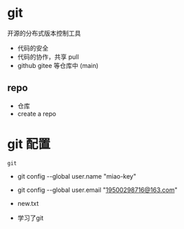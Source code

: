 # git

开源的分布式版本控制工具
- 代码的安全
- 代码的协作，共享 pull
- github gitee 等仓库中 (main)

## repo
  - 仓库
  - create a repo

# git 配置
    git
- git config --global user.name "miao-key"
- git config --global user.email "19500298716@163.com"

- new.txt
- 学习了git